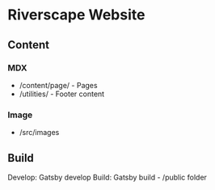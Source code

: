 # Riverscape Website

## Content
### MDX
- /content/page/ - Pages
- /utilities/ - Footer content

### Image
- /src/images

## Build
Develop: Gatsby develop
Build: Gatsby build - /public folder